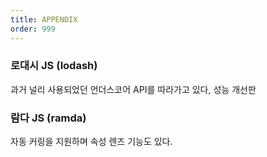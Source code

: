 ```yaml
---
title: APPENDIX 
order: 999
---
```


### 로대시 JS (lodash)
과거 널리 사용되었던 언더스코어 API를 따라가고 있다, 성능 개선판

### 람다 JS (ramda)
자동 커링을 지원하며 속성 렌즈 기능도 있다.